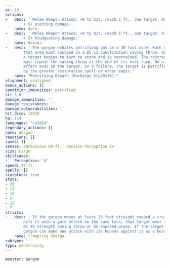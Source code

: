 ```yaml
---
ac: 19
actions:
-   desc: ' Melee Weapon Attack: +8 to hit, reach 5 ft., one target. Hit: 18 (2d12
        + 5) piercing damage.'
    name: Gore.
-   desc: ' Melee Weapon Attack: +8 to hit, reach 5 ft., one target. Hit: 16 (2d10
        + 5) bludgeoning damage.'
    name: Hooves.
-   desc: ' The gorgon exhales petrifying gas in a 30-foot cone. Each creature in
        that area must succeed on a DC 13 Constitution saving throw. On a failed save,
        a target begins to turn to stone and is restrained. The restrained target
        must repeat the saving throw at the end of its next turn. On a success, the
        effect ends on the target. On a failure, the target is petrified until freed
        by the greater restoration spell or other magic.'
    name: "Petrifying Breath (Recharge 5\u20136)."
alignment: unaligned
bonus_actions: []
condition_immunities: petrified
cr: 5.0
damage_immunities: ''
damage_resistances: ''
damage_vulnerabilities: ''
hit_dice: 12d10
hp: 114
languages: "\u2014"
legendary_actions: []
name: Gorgon
reactions: []
saves: []
senses: darkvision 60 ft., passive Perception 14
size: Large
skillsaves:
-   Perception: '4'
speed: 40 ft.
spells: []
statblock: true
stats:
- 20
- 11
- 18
- 2
- 12
- 7
straits:
-   desc: ' If the gorgon moves at least 20 feet straight toward a creature and then
        hits it with a gore attack on the same turn, that target must succeed on a
        DC 16 Strength saving throw or be knocked prone. If the target is prone, the
        gorgon can make one attack with its hooves against it as a bonus action.'
    name: Trampling Charge.
subtype: ''
type: monstrosity
---
```

```statblock
monster: Gorgon
```
